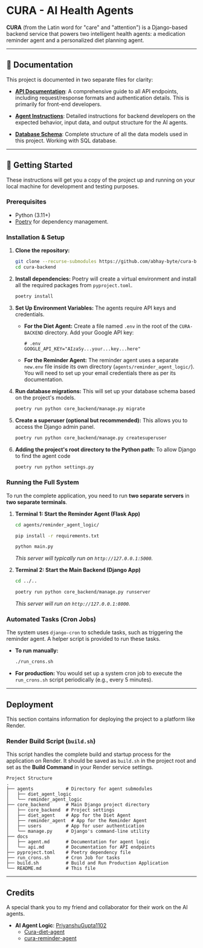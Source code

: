 # CURA - AI Health Agents

**CURA** (from the Latin word for "care" and "attention") is a Django-based backend service that powers two intelligent health agents: a medication reminder agent and a personalized diet planning agent.

---

## 📖 Documentation

This project is documented in two separate files for clarity:

-   **[API Documentation](./docs/api.md)**: A comprehensive guide to all API endpoints, including request/response formats and authentication details. This is primarily for front-end developers.

-   **[Agent Instructions](./docs/agent.md)**: Detailed instructions for backend developers on the expected behavior, input data, and output structure for the AI agents. 

-   **[Database Schema](./docs/schema.md)**: Complete structure of all the data models used in this project. Working with SQL database. 

---

## 🚀 Getting Started

These instructions will get you a copy of the project up and running on your local machine for development and testing purposes.

### Prerequisites

-   Python (3.11+)
-   [Poetry](https://python-poetry.org/docs/) for dependency management.

### Installation & Setup

1.  **Clone the repository:**
    ```bash
    git clone --recurse-submodules https://github.com/abhay-byte/cura-backend.git
    cd cura-backend
    ```

2.  **Install dependencies:**
    Poetry will create a virtual environment and install all the required packages from `pyproject.toml`.
    ```bash
    poetry install
    ```

3.  **Set Up Environment Variables:**
    The agents require API keys and credentials.
    -   **For the Diet Agent:** Create a file named `.env` in the root of the `CURA-BACKEND` directory. Add your Google API key:
        ```
        # .env
        GOOGLE_API_KEY="AIzaSy...your...key...here"
        ```
    -   **For the Reminder Agent:** The reminder agent uses a separate `new.env` file inside its own directory (`agents/reminder_agent_logic/`). You will need to set up your email credentials there as per its documentation.


4.  **Run database migrations:**
    This will set up your database schema based on the project's models.
    ```bash
    poetry run python core_backend/manage.py migrate
    ```

5.  **Create a superuser (optional but recommended):**
    This allows you to access the Django admin panel.
    ```bash
    poetry run python core_backend/manage.py createsuperuser
    ```

6. **Adding the project's root directory to the Python path:** To allow Django to find the agent code

    ```bash
    poetry run python settings.py  
    ```

### Running the Full System

To run the complete application, you need to run **two separate servers** in **two separate terminals**.

1.  **Terminal 1: Start the Reminder Agent (Flask App)**
    ```bash
    cd agents/reminder_agent_logic/

    pip install -r requirements.txt 

    python main.py
    ```
    *This server will typically run on `http://127.0.0.1:5000`.*

2.  **Terminal 2: Start the Main Backend (Django App)**
    ```bash
    cd ../..

    poetry run python core_backend/manage.py runserver
    ```
    *This server will run on `http://127.0.0.1:8000`.*

### Automated Tasks (Cron Jobs)

The system uses `django-cron` to schedule tasks, such as triggering the reminder agent. A helper script is provided to run these tasks.

-   **To run manually:**
    ```bash
    ./run_crons.sh
    ```
-   **For production:** You would set up a system cron job to execute the `run_crons.sh` script periodically (e.g., every 5 minutes).

---

## Deployment 

This section contains information for deploying the project to a platform like Render.

### Render Build Script (`build.sh`)

This script handles the complete build and startup process for the application on Render. It should be saved as `build.sh` in the project root and set as the **Build Command** in your Render service settings.


```
Project Structure
.
├── agents            # Directory for agent submodules
│   ├── diet_agent_logic
│   └── reminder_agent_logic
├── core_backend      # Main Django project directory
│   ├── core_backend  # Project settings
│   ├── diet_agent    # App for the Diet Agent
│   ├── reminder_agent  # App for the Reminder Agent
│   ├── users         # App for user authentication
│   └── manage.py     # Django's command-line utility
├── docs
│   ├── agent.md      # Documentation for agent logic
│   └── api.md        # Documentation for API endpoints
├── pyproject.toml    # Poetry dependency file
├── run_crons.sh      # Cron Job for tasks
├── build.sh          # Build and Run Production Application
└── README.md         # This file
```
---
## Credits

A special thank you to my friend and collaborator for their work on the AI agents.

-   **AI Agent Logic**: [PriyanshuGupta1102](https://github.com/PriyanshuGupta1102)
    -   [Cura-diet-agent](https://github.com/PriyanshuGupta1102/Cura-diet-agent)
    -   [cura-reminder-agent](https://github.com/PriyanshuGupta1102/cura-reminder-agent)
